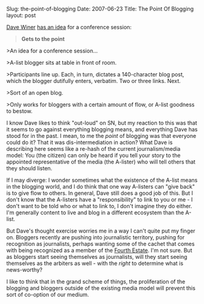Slug: the-point-of-blogging
Date: 2007-06-23
Title: The Point Of Blogging
layout: post

[Dave Winer](http://scripting.com) [has an idea](http://www.scripting.com/stories/2007/06/21/getsToThePoint.html) for a conference session:

>**Gets to the point**

&gt;An idea for a conference session...

&gt;A-list blogger sits at table in front of room.

&gt;Participants line up. Each, in turn, dictates a 140-character blog post, which the blogger dutifully enters, verbatim. Two or three links. Next.

&gt;Sort of an open blog.

&gt;Only works for bloggers with a certain amount of flow, or A-list goodness to bestow.

I know Dave likes to think &quot;out-loud&quot; on SN, but my reaction to this was that it seems to go against everything blogging means, and everything Dave has stood for in the past. I mean, to me the *point* of blogging was that everyone could do it? That it was dis-intermediation in action? What Dave is describing here seems like a re-hash of the current journalism/media model: You (the citizen) can only be heard if you tell your story to the appointed representative of the media (the A-lister) who will tell others that they should listen.

If I may diverge: I wonder sometimes what the existence of the A-list means in the blogging world, and I do think that one way A-listers can &quot;give back&quot; is to give flow to others. In general, Dave still does a good job of this. But I don&#39;t know that the A-listers have a &quot;responsibility&quot; to link to you or me - I don&#39;t want to be told who or what to link to, I don&#39;t imagine they do either. I&#39;m generally content to live and blog in a different ecosystem than the A-list.

But Dave&#39;s thought exercise worries me in a way I can&#39;t quite put my finger on. Bloggers recently are pushing into journalistic territory, pushing for recognition as journalists, perhaps wanting some of the cachet that comes with being recognized as a member of the [Fourth Estate](http://en.wikipedia.org/wiki/Fourth_estate). I&#39;m not sure. But as bloggers start seeing themselves as journalists, will they start seeing themselves as the arbiters as well - with the *right* to determine what is news-worthy?

I like to think that in the grand scheme of things, the proliferation of the blogging and bloggers outside of the existing media model will prevent this sort of co-option of our medium.

